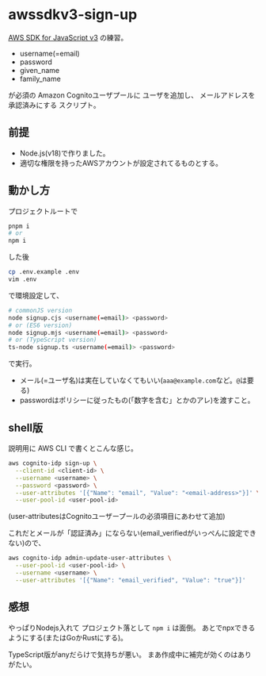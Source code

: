 # awssdkv3-sign-up

[AWS SDK for JavaScript v3](https://docs.aws.amazon.com/AWSJavaScriptSDK/v3/latest/index.html)
の練習。

* username(=email)
* password
* given_name
* family_name

が必須の
Amazon Cognitoユーザプールに
ユーザを追加し、
メールアドレスを承認済みにする
スクリプト。


## 前提

* Node.js(v18)で作りました。
* 適切な権限を持ったAWSアカウントが設定されてるものとする。


## 動かし方

プロジェクトルートで
```bash
pnpm i
# or
npm i
```

した後
```bash
cp .env.example .env
vim .env
```
で環境設定して、

```bash
# commonJS version
node signup.cjs <username(=email)> <password>
# or (ES6 version)
node signup.mjs <username(=email)> <password>
# or (TypeScript version)
ts-node signup.ts <username(=email)> <password>
```
で実行。

- メール(=ユーザ名)は実在していなくてもいい(`aaa@example.com`など。`@`は要る)
- passwordはポリシーに従ったもの(「数字を含む」とかのアレ)を渡すこと。


## shell版

説明用に AWS CLI で書くとこんな感じ。

```bash
aws cognito-idp sign-up \
  --client-id <client-id> \
  --username <username> \
  --password <password> \
  --user-attributes '[{"Name": "email", "Value": "<email-address>"}]' \
  --user-pool-id <user-pool-id>
```
(user-attributesはCognitoユーザープールの必須項目にあわせて追加)

これだとメールが「認証済み」にならない(email_verifiedがいっぺんに設定できない)ので、

```bash
aws cognito-idp admin-update-user-attributes \
  --user-pool-id <user-pool-id> \
  --username <username> \
  --user-attributes '[{"Name": "email_verified", "Value": "true"}]'
```

## 感想

やっぱりNodejs入れて プロジェクト落として `npm i` は面倒。
あとでnpxできるようにする(またはGoかRustにする)。

TypeScript版がanyだらけで気持ちが悪い。
まあ作成中に補完が効くのはありがたい。
